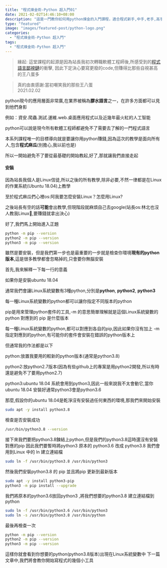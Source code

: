 ```yaml
---
title: "程式煉金術-Python 超入門01"
date: 2021-02-02T14:46:10+08:00
description: "這是一門教你如何用python煉金的入門課程，適合程式新手,中手,老手,高手高手高高手"
type: "featured"
image: "images/featured-post/python-logo.png"
categories: 
  - "程式煉金術-Python 超入門"
tags:
  - "程式煉金術-Python 超入門"
---
```

>緣起:
這堂課程的起源是因為站長我初次轉職軟體工程師後,所感受到的[程式語言鄙視鏈](https://vinta.ws/blog/695)的衝擊,
因此下定決心要寫更廢的code,但賺得比那些自視甚高的王八蛋多

>真的由衷感謝:當初嘲笑我的那些王八蛋  
2021.02.02

python現今的應用層面非常廣,在業界被稱為**膠水語言**之一，在許多方面都可以見到他們身影

例如：資安.爬蟲.測試.運維.web.桌面應用程式以及近幾年最火紅的人工智能

python可以說是現今所有軟體工程師都避免不了需要去了解的一門程式語言

本系列課程唯一的目標導向就是要讓你用python賺錢,因為這次的教學是面向所有人,包含**程式麻瓜**(別擔心,我以前也是)

所以一開始避免不了要從最基礎的開始教起,好了,那就讓我們直接走起

#### 安裝
因為站長我個人是Linux信徒,所以之後的所有教學,除非必要,不然一律都是在Linux的作業系統(Ubuntu 18.04)上教學

至於程式麻瓜們心裡os:阿我要怎麼安裝Linux？怎麼用Linux?

之後站長有空的話**可能**會出教學,但現階段就麻煩自己去google(站長os:林北也沒人教我Linux🤬,要賺錢就拿出決心)

好了,我們馬上開始進入正題

```bash
python -m pip --version
python2 -m pip --version
python3 -m pip --version
```

雖然是要安裝，但是我們第一步也是最重要的一步就是檢查你環境**現有的python版本**,這是很多教學都會忽略掉的,只會要你無腦安裝

首先,我來解釋一下每一行的意義

如果你是安裝ubuntu 18.04

通常我們會讓Linux系統變數有3種python,分別是**python**, **python2**, **python3**

每一種Linux系統變數的python都可以讓你指定不同版本的python

pip是用來管理python套件的工具,-m 的意思簡單理解就是這個Linux系統變數的python 對應到的 pip 是什麼版本

每一種Linux系統變數的python,都可以對應到各自的pip,因此如果你沒有加上 -m 指定對應到的python,有可能你的套件會安裝在錯誤的python版本上

但通常我的作法都是以下

python:放置我要用的較新的python版本(通常是python3.8)

python2:放python2.7版本(因為有些github上的專案是用python2開發,所以有時還是避免不了要用python2.7)

python3:ubuntu 18.04 系統會用到python3,因此一般來說我不太會動它,當你ubuntu 18.04 安裝好通常python3會是python3.6

那麼,假設你的ubuntu 18.04是乾淨沒有安裝過任何東西的環境,那我們來開始安裝

```bash
sudo apt -y install python3.8
```

檢查是否安裝成功

```bash
/usr/bin/python3.8 --version
```

接下來我們要把python3.8鍊結上python,但是我們的python3.8這時還沒有安裝對應的pip 因此我們要暫時將python3 原本的 python3.6 改成 python3.8
我們會用到Linux 中的 ln 建立連結檔

```bash
sudo ln -f /usr/bin/python3.8 /usr/bin/python3
```

然後我們安裝python3.8 的 pip 並且將pip 更新到最新版本

```bash
sudo apt -y install python3-pip
python3 -m pip install --upgrade
```

我們將原本的python3.6放回python3 ,將我們想要的python3.8 建立連結檔到 python

```bash
sudo ln -f /usr/bin/python3.6 /usr/bin/python3
sudo ln -s /usr/bin/python3.8 /usr/bin/python
```

最後再檢查一次

```bash
python -m pip --version
python2 -m pip --version
python3 -m pip --version
```

這樣你就會看到你想要的python(python3.8版本)出現在Linux系統變數中
下一篇文章中,我們將會教你開始寫程式的幾個小工具











